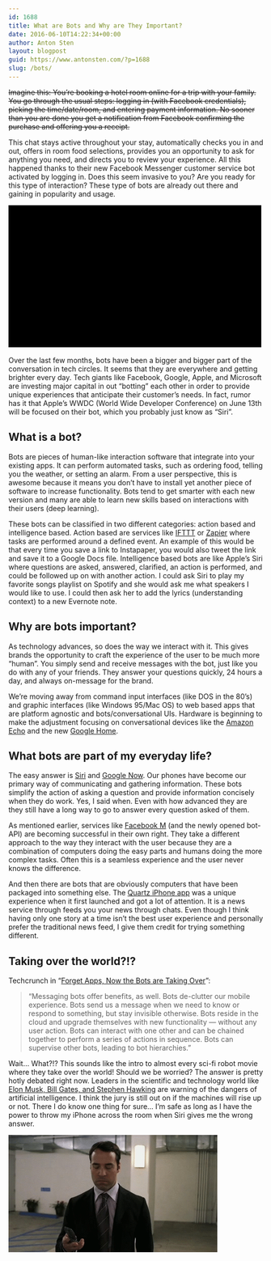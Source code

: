 ```yaml
---
id: 1688
title: What are Bots and Why are They Important?
date: 2016-06-10T14:22:34+00:00
author: Anton Sten
layout: blogpost
guid: https://www.antonsten.com/?p=1688
slug: /bots/
---
```

~~Imagine this: You’re booking a hotel room online for a trip with your family. You go through the usual steps: logging in (with Facebook credentials), picking the time/date/room, and entering payment information. No sooner than you are done you get a notification from Facebook confirming the purchase and offering you a receipt.~~

This chat stays active throughout your stay, automatically checks you in and out, offers in room food selections, provides you an opportunity to ask for anything you need, and directs you to review your experience. All this happened thanks to their new Facebook Messenger customer service bot activated by logging in. Does this seem invasive to you? Are you ready for this type of interaction? These type of bots are already out there and gaining in popularity and usage.

![Bots](/images/giphy-tumblr.gif)

Over the last few months, bots have been a bigger and bigger part of the conversation in tech circles. It seems that they are everywhere and getting brighter every day. Tech giants like Facebook, Google, Apple, and Microsoft are investing major capital in out “botting” each other in order to provide unique experiences that anticipate their customer’s needs. In fact, rumor has it that Apple’s WWDC (World Wide Developer Conference) on June 13th will be focused on their bot, which you probably just know as “Siri”.

## What is a bot?

Bots are pieces of human-like interaction software that integrate into your existing apps. It can perform automated tasks, such as ordering food, telling you the weather, or setting an alarm. From a user perspective, this is awesome because it means you don’t have to install yet another piece of software to increase functionality. Bots tend to get smarter with each new version and many are able to learn new skills based on interactions with their users (deep learning).

These bots can be classified in two different categories: action based and intelligence based. Action based are services like <a href="http://www.ifttt.com" target="_blank">IFTTT</a> or <a href="http://www.zapier.com" target="_blank">Zapier</a> where tasks are performed around a defined event. An example of this would be that every time you save a link to Instapaper, you would also tweet the link and save it to a Google Docs file. Intelligence based bots are like Apple’s Siri where questions are asked, answered, clarified, an action is performed, and could be followed up on with another action. I could ask Siri to play my favorite songs playlist on Spotify and she would ask me what speakers I would like to use. I could then ask her to add the lyrics (understanding context) to a new Evernote note.

## Why are bots important?

As technology advances, so does the way we interact with it. This gives brands the opportunity to craft the experience of the user to be much more “human”. You simply send and receive messages with the bot, just like you do with any of your friends. They answer your questions quickly, 24 hours a day, and always on-message for the brand.

We’re moving away from command input interfaces (like DOS in the 80’s) and graphic interfaces (like Windows 95/Mac OS) to web based apps that are platform agnostic and bots/conversational UIs. Hardware is beginning to make the adjustment focusing on conversational devices like the <a href="http://www.amazon.com/Amazon-Echo-Bluetooth-Speaker-with-WiFi-Alexa/dp/B00X4WHP5E" target="_blank">Amazon Echo</a> and the new <a href="https://home.google.com" target="_blank">Google Home</a>.

## What bots are part of my everyday life?

The easy answer is <a href="http://www.apple.com/ios/siri/" target="_blank">Siri</a> and <a href="https://www.google.com/landing/now/" target="_blank">Google Now</a>. Our phones have become our primary way of communicating and gathering information. These bots simplify the action of asking a question and provide information concisely when they do work. Yes, I said when. Even with how advanced they are they still have a long way to go to answer every question asked of them.

As mentioned earlier, services like <a href="http://www.theverge.com/2015/10/26/9605526/facebook-m-hands-on-personal-assistant-ai" target="_blank">Facebook M</a> (and the newly opened bot-API) are becoming successful in their own right. They take a different approach to the way they interact with the user because they are a combination of computers doing the easy parts and humans doing the more complex tasks. Often this is a seamless experience and the user never knows the difference.

And then there are bots that are obviously computers that have been packaged into something else. The <a href="http://qz.com/613700/its-here-quartzs-first-news-app-for-iphone/" target="_blank">Quartz iPhone app</a> was a unique experience when it first launched and got a lot of attention. It is a news service through feeds you your news through chats. Even though I think having only one story at a time isn’t the best user experience and personally prefer the traditional news feed, I give them credit for trying something different.

## Taking over the world?!?

Techcrunch in “<a href="http://techcrunch.com/2015/09/29/forget-apps-now-the-bots-take-over/" target="_blank">Forget Apps, Now the Bots are Taking Over</a>”:

>“Messaging bots offer benefits, as well. Bots de-clutter our mobile experience. Bots send us a message when we need to know or respond to something, but stay invisible otherwise. Bots reside in the cloud and upgrade themselves with new functionality — without any user action. Bots can interact with one other and can be chained together to perform a series of actions in sequence. Bots can supervise other bots, leading to bot hierarchies.”

Wait… What?!? This sounds like the intro to almost every sci-fi robot movie where they take over the world! Should we be worried? The answer is pretty hotly debated right now. Leaders in the scientific and technology world like <a href="http://observer.com/2015/08/stephen-hawking-elon-musk-and-bill-gates-warn-about-artificial-intelligence/" target="_blank">Elon Musk, Bill Gates, and Stephen Hawking</a> are warning of the dangers of artificial intelligence. I think the jury is still out on if the machines will rise up or not. There I do know one thing for sure… I’m safe as long as I have the power to throw my iPhone across the room when Siri gives me the wrong answer.

![Ari Gold](/images/giphy-arigold.gif)
